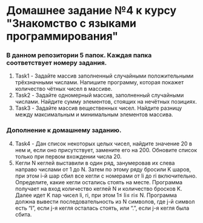 # Домашнее задание №4 к курсу "Знакомство с языками программирования"

### В данном репозитории 5 папок. Каждая папка соответствует номеру задания.

1. Task1 - Задайте массив заполненный случайными положительными трёхзначными числами. Напишите программу, которая покажет количество чётных чисел в массиве.
2. Task2 - Задайте одномерный массив, заполненный случайными числами. Найдите сумму элементов, стоящих на нечётных позициях.
3. Task3 - Задайте массив вещественных чисел. Найдите разницу между максимальным и минимальным элементов массива.
### Дополнение к домашнему заданию.
4. Task4 - Дан список некоторых целых чисел, найдите значение 20 в нем и, если оно присутствует, замените его на 200. Обновите список только при первом вхождении числа 20.
5. Кегли
N кеглей выставили в один ряд, занумеровав их слева направо числами от 1 до N. Затем по этому ряду бросили K шаров, при этом i-й шар сбил все кегли с номерами от li до ri включительно. Определите, какие кегли остались стоять на месте.
Программа получает на вход количество кеглей N и количество бросков K. Далее идет K пар чисел li, ri, при этом 1≤ li≤ ri≤ N.
Программа должна вывести последовательность из N символов, где j-й символ есть “I”, если j-я кегля осталась стоять, или “.”, если j-я кегля была сбита.